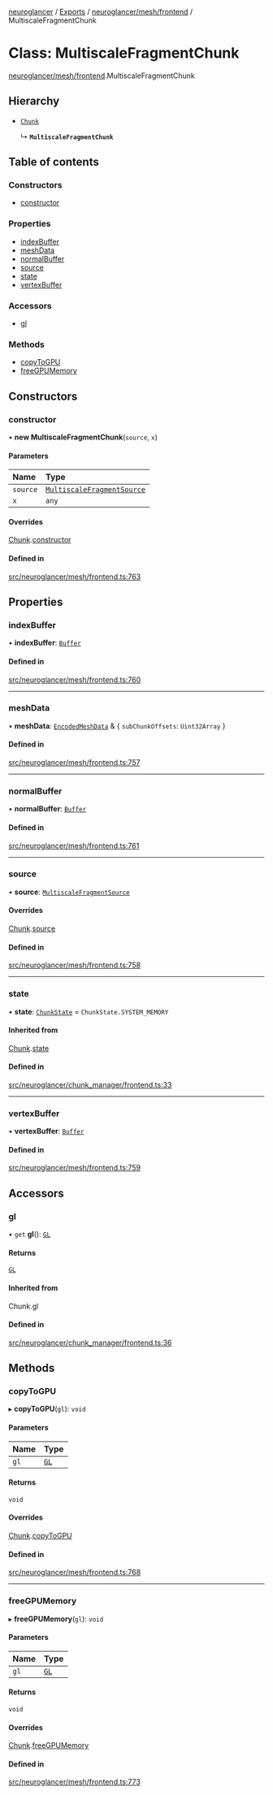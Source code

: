 [neuroglancer](../README.md) / [Exports](../modules.md) / [neuroglancer/mesh/frontend](../modules/neuroglancer_mesh_frontend.md) / MultiscaleFragmentChunk

# Class: MultiscaleFragmentChunk

[neuroglancer/mesh/frontend](../modules/neuroglancer_mesh_frontend.md).MultiscaleFragmentChunk

## Hierarchy

- [`Chunk`](neuroglancer_chunk_manager_frontend.Chunk.md)

  ↳ **`MultiscaleFragmentChunk`**

## Table of contents

### Constructors

- [constructor](neuroglancer_mesh_frontend.MultiscaleFragmentChunk.md#constructor)

### Properties

- [indexBuffer](neuroglancer_mesh_frontend.MultiscaleFragmentChunk.md#indexbuffer)
- [meshData](neuroglancer_mesh_frontend.MultiscaleFragmentChunk.md#meshdata)
- [normalBuffer](neuroglancer_mesh_frontend.MultiscaleFragmentChunk.md#normalbuffer)
- [source](neuroglancer_mesh_frontend.MultiscaleFragmentChunk.md#source)
- [state](neuroglancer_mesh_frontend.MultiscaleFragmentChunk.md#state)
- [vertexBuffer](neuroglancer_mesh_frontend.MultiscaleFragmentChunk.md#vertexbuffer)

### Accessors

- [gl](neuroglancer_mesh_frontend.MultiscaleFragmentChunk.md#gl)

### Methods

- [copyToGPU](neuroglancer_mesh_frontend.MultiscaleFragmentChunk.md#copytogpu)
- [freeGPUMemory](neuroglancer_mesh_frontend.MultiscaleFragmentChunk.md#freegpumemory)

## Constructors

### constructor

• **new MultiscaleFragmentChunk**(`source`, `x`)

#### Parameters

| Name | Type |
| :------ | :------ |
| `source` | [`MultiscaleFragmentSource`](neuroglancer_mesh_frontend.MultiscaleFragmentSource.md) |
| `x` | `any` |

#### Overrides

[Chunk](neuroglancer_chunk_manager_frontend.Chunk.md).[constructor](neuroglancer_chunk_manager_frontend.Chunk.md#constructor)

#### Defined in

[src/neuroglancer/mesh/frontend.ts:763](https://github.com/ActiveBrainAtlas2/neuroglancer/blob/91617476/src/neuroglancer/mesh/frontend.ts#L763)

## Properties

### indexBuffer

• **indexBuffer**: [`Buffer`](neuroglancer_webgl_buffer.Buffer.md)

#### Defined in

[src/neuroglancer/mesh/frontend.ts:760](https://github.com/ActiveBrainAtlas2/neuroglancer/blob/91617476/src/neuroglancer/mesh/frontend.ts#L760)

___

### meshData

• **meshData**: [`EncodedMeshData`](../interfaces/neuroglancer_mesh_base.EncodedMeshData.md) & { `subChunkOffsets`: `Uint32Array`  }

#### Defined in

[src/neuroglancer/mesh/frontend.ts:757](https://github.com/ActiveBrainAtlas2/neuroglancer/blob/91617476/src/neuroglancer/mesh/frontend.ts#L757)

___

### normalBuffer

• **normalBuffer**: [`Buffer`](neuroglancer_webgl_buffer.Buffer.md)

#### Defined in

[src/neuroglancer/mesh/frontend.ts:761](https://github.com/ActiveBrainAtlas2/neuroglancer/blob/91617476/src/neuroglancer/mesh/frontend.ts#L761)

___

### source

• **source**: [`MultiscaleFragmentSource`](neuroglancer_mesh_frontend.MultiscaleFragmentSource.md)

#### Overrides

[Chunk](neuroglancer_chunk_manager_frontend.Chunk.md).[source](neuroglancer_chunk_manager_frontend.Chunk.md#source)

#### Defined in

[src/neuroglancer/mesh/frontend.ts:758](https://github.com/ActiveBrainAtlas2/neuroglancer/blob/91617476/src/neuroglancer/mesh/frontend.ts#L758)

___

### state

• **state**: [`ChunkState`](../enums/neuroglancer_chunk_manager_base.ChunkState.md) = `ChunkState.SYSTEM_MEMORY`

#### Inherited from

[Chunk](neuroglancer_chunk_manager_frontend.Chunk.md).[state](neuroglancer_chunk_manager_frontend.Chunk.md#state)

#### Defined in

[src/neuroglancer/chunk_manager/frontend.ts:33](https://github.com/ActiveBrainAtlas2/neuroglancer/blob/91617476/src/neuroglancer/chunk_manager/frontend.ts#L33)

___

### vertexBuffer

• **vertexBuffer**: [`Buffer`](neuroglancer_webgl_buffer.Buffer.md)

#### Defined in

[src/neuroglancer/mesh/frontend.ts:759](https://github.com/ActiveBrainAtlas2/neuroglancer/blob/91617476/src/neuroglancer/mesh/frontend.ts#L759)

## Accessors

### gl

• `get` **gl**(): [`GL`](../interfaces/neuroglancer_webgl_context.GL.md)

#### Returns

[`GL`](../interfaces/neuroglancer_webgl_context.GL.md)

#### Inherited from

Chunk.gl

#### Defined in

[src/neuroglancer/chunk_manager/frontend.ts:36](https://github.com/ActiveBrainAtlas2/neuroglancer/blob/91617476/src/neuroglancer/chunk_manager/frontend.ts#L36)

## Methods

### copyToGPU

▸ **copyToGPU**(`gl`): `void`

#### Parameters

| Name | Type |
| :------ | :------ |
| `gl` | [`GL`](../interfaces/neuroglancer_webgl_context.GL.md) |

#### Returns

`void`

#### Overrides

[Chunk](neuroglancer_chunk_manager_frontend.Chunk.md).[copyToGPU](neuroglancer_chunk_manager_frontend.Chunk.md#copytogpu)

#### Defined in

[src/neuroglancer/mesh/frontend.ts:768](https://github.com/ActiveBrainAtlas2/neuroglancer/blob/91617476/src/neuroglancer/mesh/frontend.ts#L768)

___

### freeGPUMemory

▸ **freeGPUMemory**(`gl`): `void`

#### Parameters

| Name | Type |
| :------ | :------ |
| `gl` | [`GL`](../interfaces/neuroglancer_webgl_context.GL.md) |

#### Returns

`void`

#### Overrides

[Chunk](neuroglancer_chunk_manager_frontend.Chunk.md).[freeGPUMemory](neuroglancer_chunk_manager_frontend.Chunk.md#freegpumemory)

#### Defined in

[src/neuroglancer/mesh/frontend.ts:773](https://github.com/ActiveBrainAtlas2/neuroglancer/blob/91617476/src/neuroglancer/mesh/frontend.ts#L773)
